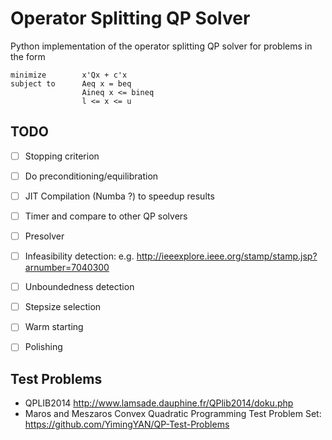 # Operator Splitting QP Solver

Python implementation of the operator splitting QP solver for problems in the form
```
minimize        x'Qx + c'x
subject to      Aeq x = beq
                Aineq x <= bineq
                l <= x <= u
```

## TODO

- [ ] Stopping criterion
- [ ] Do preconditioning/equilibration
- [ ] JIT Compilation (Numba ?) to speedup results
- [ ] Timer and compare to other QP solvers
- [ ] Presolver
- [ ] Infeasibility detection: e.g. http://ieeexplore.ieee.org/stamp/stamp.jsp?arnumber=7040300
- [ ] Unboundedness detection
- [ ] Stepsize selection
- [ ] Warm starting
- [ ] Polishing


## Test Problems

- QPLIB2014 http://www.lamsade.dauphine.fr/QPlib2014/doku.php
- Maros and Meszaros Convex Quadratic Programming Test Problem Set: https://github.com/YimingYAN/QP-Test-Problems
